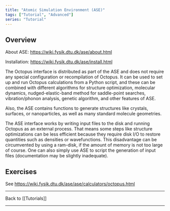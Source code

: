 ```yaml
---
title: "Atomic Simulation Environment (ASE)"
tags: ["Tutorial", "Advanced"]
series: "Tutorial"
---
```



##  Overview  

About ASE: https://wiki.fysik.dtu.dk/ase/about.html

Installation: https://wiki.fysik.dtu.dk/ase/install.html

The Octopus interface is distributed as part of the ASE and does not require any special configuration or recompilation of Octopus.  It can be used to set up and run Octopus calculations from a Python script, and these can be combined with different algorithms for structure optimization, molecular dynamics, nudged-elastic-band method for saddle-point searches, vibration/phonon analysis, genetic algorithm, and other features of ASE.

Also, the ASE contains functions to generate structures like crystals, surfaces, or nanoparticles, as well as many standard molecule geometries.

The ASE interface works by writing input files to the disk and running Octopus as an external process.  That means some steps like structure optimizations can be less efficient because they require disk I/O to restore quantities such as densities or wavefunctions.  This disadvantage can be circumvented by using a ram-disk, if the amount of memory is not too large of course.  One can also simply use ASE to script the generation of input files (documentation may be slightly inadequate).

##  Exercises  

See https://wiki.fysik.dtu.dk/ase/ase/calculators/octopus.html

<span class=noprint><hr>
Back to [[Tutorials]]



---------------------------------------------
